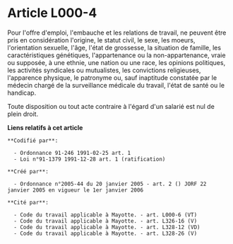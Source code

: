 # Article L000-4

Pour l'offre d'emploi, l'embauche et les relations de travail, ne peuvent être pris en considération l'origine, le statut
civil, le sexe, les moeurs, l'orientation sexuelle, l'âge, l'état de grossesse, la situation de famille, les caractéristiques
génétiques, l'appartenance ou la non-appartenance, vraie ou supposée, à une ethnie, une nation ou une race, les opinions
politiques, les activités syndicales ou mutualistes, les convictions religieuses, l'apparence physique, le patronyme ou, sauf
inaptitude constatée par le médecin chargé de la surveillance médicale du travail, l'état de santé ou le handicap.

Toute disposition ou tout acte contraire à l'égard d'un salarié est nul de plein droit.

**Liens relatifs à cet article**

	**Codifié par**:

	  - Ordonnance 91-246 1991-02-25 art. 1
	  - Loi n°91-1379 1991-12-28 art. 1 (ratification)

	**Créé par**:

	  - Ordonnance n°2005-44 du 20 janvier 2005 - art. 2 () JORF 22 janvier 2005 en vigueur le 1er janvier 2006

	**Cité par**:

	  - Code du travail applicable à Mayotte. - art. L000-6 (VT)
	  - Code du travail applicable à Mayotte. - art. L326-16 (V)
	  - Code du travail applicable à Mayotte. - art. L328-12 (VD)
	  - Code du travail applicable à Mayotte. - art. L328-26 (V)
